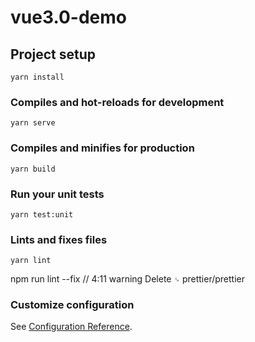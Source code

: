 # vue3.0-demo

## Project setup

```
yarn install
```

### Compiles and hot-reloads for development

```
yarn serve
```

### Compiles and minifies for production

```
yarn build
```

### Run your unit tests

```
yarn test:unit
```

### Lints and fixes files

```
yarn lint

```

npm run lint --fix // 4:11 warning Delete `␍` prettier/prettier

### Customize configuration

See [Configuration Reference](https://cli.vuejs.org/config/).
